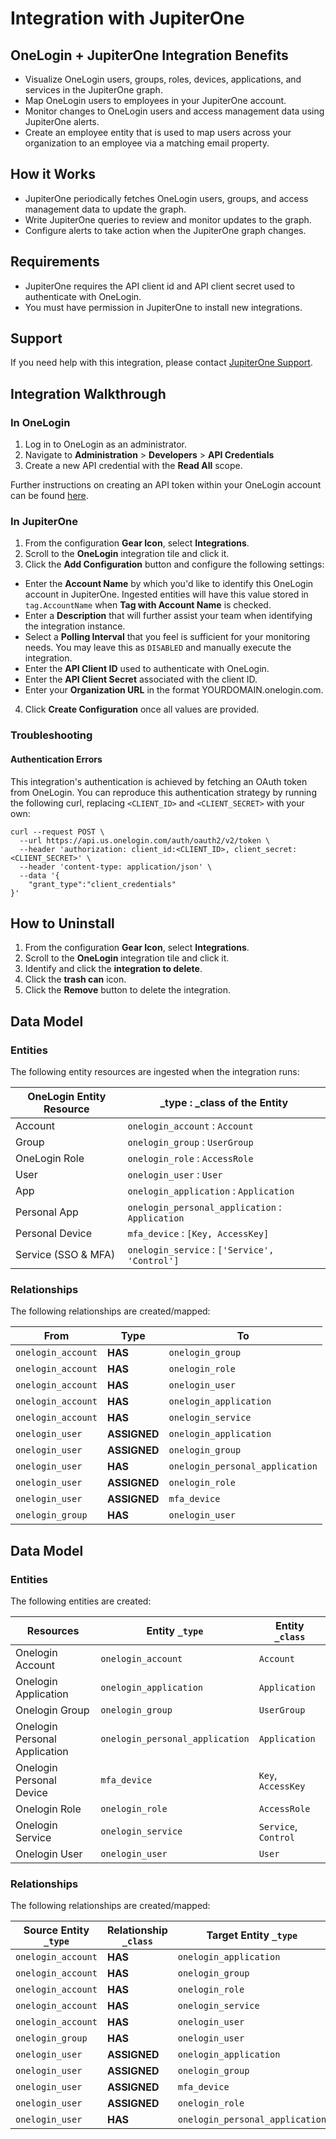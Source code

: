 # Integration with JupiterOne

## OneLogin + JupiterOne Integration Benefits

- Visualize OneLogin users, groups, roles, devices, applications, and services
  in the JupiterOne graph.
- Map OneLogin users to employees in your JupiterOne account.
- Monitor changes to OneLogin users and access management data using JupiterOne
  alerts.
- Create an employee entity that is used to map users across your organization
  to an employee via a matching email property.

## How it Works

- JupiterOne periodically fetches OneLogin users, groups, and access management
  data to update the graph.
- Write JupiterOne queries to review and monitor updates to the graph.
- Configure alerts to take action when the JupiterOne graph changes.

## Requirements

- JupiterOne requires the API client id and API client secret used to
  authenticate with OneLogin.
- You must have permission in JupiterOne to install new integrations.

## Support

If you need help with this integration, please contact
[JupiterOne Support](https://support.jupiterone.io).

## Integration Walkthrough

### In OneLogin

1. Log in to OneLogin as an administrator.
2. Navigate to **Administration** > **Developers** > **API Credentials**
3. Create a new API credential with the **Read All** scope.

Further instructions on creating an API token within your OneLogin account can
be found [here][1].

### In JupiterOne

1. From the configuration **Gear Icon**, select **Integrations**.
2. Scroll to the **OneLogin** integration tile and click it.
3. Click the **Add Configuration** button and configure the following settings:

- Enter the **Account Name** by which you'd like to identify this OneLogin
  account in JupiterOne. Ingested entities will have this value stored in
  `tag.AccountName` when **Tag with Account Name** is checked.
- Enter a **Description** that will further assist your team when identifying
  the integration instance.
- Select a **Polling Interval** that you feel is sufficient for your monitoring
  needs. You may leave this as `DISABLED` and manually execute the integration.
- Enter the **API Client ID** used to authenticate with OneLogin.
- Enter the **API Client Secret** associated with the client ID.
- Enter your **Organization URL** in the format YOURDOMAIN.onelogin.com.

4. Click **Create Configuration** once all values are provided.

### Troubleshooting

#### Authentication Errors

This integration's authentication is achieved by fetching an OAuth token from
OneLogin. You can reproduce this authentication strategy by running the
following curl, replacing `<CLIENT_ID>` and `<CLIENT_SECRET>` with your own:

```
curl --request POST \
  --url https://api.us.onelogin.com/auth/oauth2/v2/token \
  --header 'authorization: client_id:<CLIENT_ID>, client_secret:<CLIENT_SECRET>' \
  --header 'content-type: application/json' \
  --data '{
	"grant_type":"client_credentials"
}'
```

## How to Uninstall

1. From the configuration **Gear Icon**, select **Integrations**.
2. Scroll to the **OneLogin** integration tile and click it.
3. Identify and click the **integration to delete**.
4. Click the **trash can** icon.
5. Click the **Remove** button to delete the integration.

## Data Model

### Entities

The following entity resources are ingested when the integration runs:

| OneLogin Entity Resource | \_type : \_class of the Entity                  |
| ------------------------ | ----------------------------------------------- |
| Account                  | `onelogin_account` : `Account`                  |
| Group                    | `onelogin_group` : `UserGroup`                  |
| OneLogin Role            | `onelogin_role` : `AccessRole`                  |
| User                     | `onelogin_user` : `User`                        |
| App                      | `onelogin_application` : `Application`          |
| Personal App             | `onelogin_personal_application` : `Application` |
| Personal Device          | `mfa_device` : `[Key, AccessKey]`               |
| Service (SSO & MFA)      | `onelogin_service` : `['Service', 'Control']`   |

### Relationships

The following relationships are created/mapped:

| From               | Type         | To                              |
| ------------------ | ------------ | ------------------------------- |
| `onelogin_account` | **HAS**      | `onelogin_group`                |
| `onelogin_account` | **HAS**      | `onelogin_role`                 |
| `onelogin_account` | **HAS**      | `onelogin_user`                 |
| `onelogin_account` | **HAS**      | `onelogin_application`          |
| `onelogin_account` | **HAS**      | `onelogin_service`              |
| `onelogin_user`    | **ASSIGNED** | `onelogin_application`          |
| `onelogin_user`    | **ASSIGNED** | `onelogin_group`                |
| `onelogin_user`    | **HAS**      | `onelogin_personal_application` |
| `onelogin_user`    | **ASSIGNED** | `onelogin_role`                 |
| `onelogin_user`    | **ASSIGNED** | `mfa_device`                    |
| `onelogin_group`   | **HAS**      | `onelogin_user`                 |

[1]:
  https://developers.onelogin.com/api-docs/1/getting-started/working-with-api-credentials

<!-- {J1_DOCUMENTATION_MARKER_START} -->
<!--
********************************************************************************
NOTE: ALL OF THE FOLLOWING DOCUMENTATION IS GENERATED USING THE
"j1-integration document" COMMAND. DO NOT EDIT BY HAND! PLEASE SEE THE DEVELOPER
DOCUMENTATION FOR USAGE INFORMATION:

https://github.com/JupiterOne/sdk/blob/master/docs/integrations/development.md
********************************************************************************
-->

## Data Model

### Entities

The following entities are created:

| Resources                     | Entity `_type`                  | Entity `_class`      |
| ----------------------------- | ------------------------------- | -------------------- |
| Onelogin Account              | `onelogin_account`              | `Account`            |
| Onelogin Application          | `onelogin_application`          | `Application`        |
| Onelogin Group                | `onelogin_group`                | `UserGroup`          |
| Onelogin Personal Application | `onelogin_personal_application` | `Application`        |
| Onelogin Personal Device      | `mfa_device`                    | `Key`, `AccessKey`   |
| Onelogin Role                 | `onelogin_role`                 | `AccessRole`         |
| Onelogin Service              | `onelogin_service`              | `Service`, `Control` |
| Onelogin User                 | `onelogin_user`                 | `User`               |

### Relationships

The following relationships are created/mapped:

| Source Entity `_type` | Relationship `_class` | Target Entity `_type`           |
| --------------------- | --------------------- | ------------------------------- |
| `onelogin_account`    | **HAS**               | `onelogin_application`          |
| `onelogin_account`    | **HAS**               | `onelogin_group`                |
| `onelogin_account`    | **HAS**               | `onelogin_role`                 |
| `onelogin_account`    | **HAS**               | `onelogin_service`              |
| `onelogin_account`    | **HAS**               | `onelogin_user`                 |
| `onelogin_group`      | **HAS**               | `onelogin_user`                 |
| `onelogin_user`       | **ASSIGNED**          | `onelogin_application`          |
| `onelogin_user`       | **ASSIGNED**          | `onelogin_group`                |
| `onelogin_user`       | **ASSIGNED**          | `mfa_device`                    |
| `onelogin_user`       | **ASSIGNED**          | `onelogin_role`                 |
| `onelogin_user`       | **HAS**               | `onelogin_personal_application` |

<!--
********************************************************************************
END OF GENERATED DOCUMENTATION AFTER BELOW MARKER
********************************************************************************
-->
<!-- {J1_DOCUMENTATION_MARKER_END} -->
